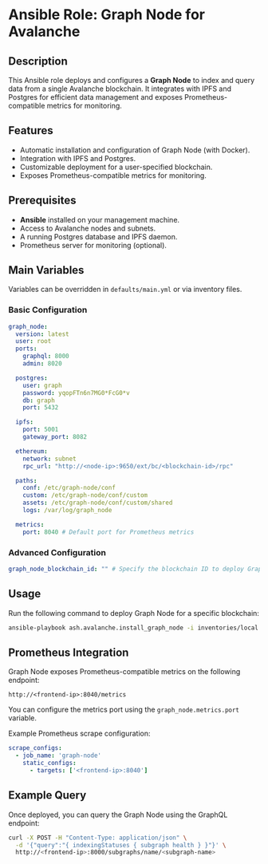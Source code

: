 # Ansible Role: Graph Node for Avalanche

## Description

This Ansible role deploys and configures a **Graph Node** to index and query data from a single Avalanche blockchain. It integrates with IPFS and Postgres for efficient data management and exposes Prometheus-compatible metrics for monitoring.

## Features

- Automatic installation and configuration of Graph Node (with Docker).
- Integration with IPFS and Postgres.
- Customizable deployment for a user-specified blockchain.
- Exposes Prometheus-compatible metrics for monitoring.

## Prerequisites

- **Ansible** installed on your management machine.
- Access to Avalanche nodes and subnets.
- A running Postgres database and IPFS daemon.
- Prometheus server for monitoring (optional).

## Main Variables

Variables can be overridden in `defaults/main.yml` or via inventory files.

### **Basic Configuration**

```yaml
graph_node:
  version: latest
  user: root
  ports:
    graphql: 8000
    admin: 8020

  postgres:
    user: graph
    password: yqopFTn6n7MG0*FcG0*v
    db: graph
    port: 5432

  ipfs:
    port: 5001
    gateway_port: 8082

  ethereum:
    network: subnet
    rpc_url: "http://<node-ip>:9650/ext/bc/<blockchain-id>/rpc"

  paths:
    conf: /etc/graph-node/conf
    custom: /etc/graph-node/conf/custom
    assets: /etc/graph-node/conf/custom/shared
    logs: /var/log/graph_node

  metrics:
    port: 8040 # Default port for Prometheus metrics
```

### **Advanced Configuration**

```yaml
graph_node_blockchain_id: "" # Specify the blockchain ID to deploy Graph Node for a specific blockchain.
```

## Usage

Run the following command to deploy Graph Node for a specific blockchain:
```sh
ansible-playbook ash.avalanche.install_graph_node -i inventories/local -e "graph_node_blockchain_id=<blockchain-id>"
```

## Prometheus Integration

Graph Node exposes Prometheus-compatible metrics on the following endpoint:
```
http://<frontend-ip>:8040/metrics
```

You can configure the metrics port using the `graph_node.metrics.port` variable.

Example Prometheus scrape configuration:
```yaml
scrape_configs:
  - job_name: 'graph-node'
    static_configs:
      - targets: ['<frontend-ip>:8040']
```

## Example Query

Once deployed, you can query the Graph Node using the GraphQL endpoint:
```sh
curl -X POST -H "Content-Type: application/json" \
  -d '{"query":"{ indexingStatuses { subgraph health } }"}' \
  http://<frontend-ip>:8000/subgraphs/name/<subgraph-name>
```
